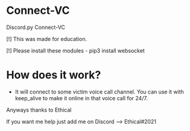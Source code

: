 # Connect-VC
Discord.py Connect-VC

[!] This was made for education.

[!] Please install these modules - pip3 install websocket

# How does it work?
- It will connect to some victim voice call channel. You can use it with keep_alive to make it online in that voice call for 24/7.

Anyways thanks to Ethical

If you want me help just add me on Discord --> Ethical#2021
